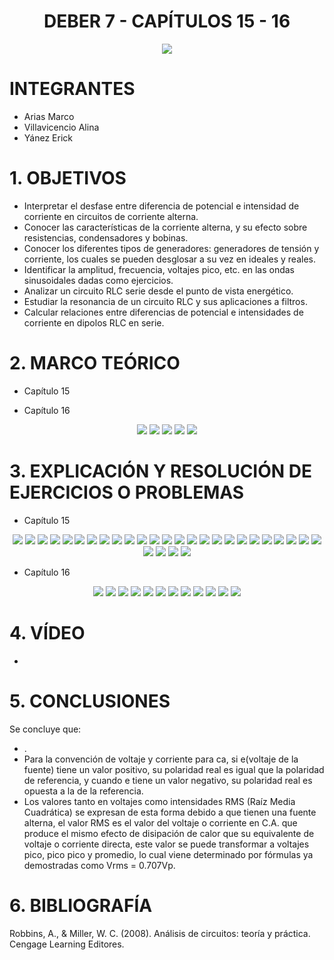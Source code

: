 <div align="center">

# DEBER 7 - CAPÍTULOS 15 - 16
  
![](https://github.com/erickyanez1/IMAGENES-DEBER-1/blob/main/espe.png) 

</div>

# **INTEGRANTES**

- Arias Marco
- Villavicencio Alina
- Yánez Erick


# **1. OBJETIVOS**

  - Interpretar el desfase entre diferencia de potencial e intensidad de corriente en circuitos de corriente alterna.
  - Conocer las características de la corriente alterna, y su efecto sobre resistencias, condensadores y bobinas.
  - Conocer los diferentes tipos de generadores: generadores de tensión y corriente, los cuales se pueden desglosar a su vez en ideales y reales.
  - Identificar la amplitud, frecuencia, voltajes pico, etc. en las ondas sinusoidales dadas como ejercicios.
  - Analizar un circuito RLC serie desde el punto de vista energético.
  - Estudiar la resonancia de un circuito RLC y sus aplicaciones a filtros.
  - Calcular relaciones entre diferencias de potencial e intensidades de corriente en dipolos RLC en serie.
  
# **2. MARCO TEÓRICO**

- Capítulo 15
<div align="center">




</div>


- Capítulo 16
<div align="center">

![](https://github.com/erickyanez1/DEBER8/blob/main/IMG/MarcoTeorico_cap16_1.png)
![](https://github.com/erickyanez1/DEBER8/blob/main/IMG/MarcoTeorico_cap16_2.png)
![](https://github.com/erickyanez1/DEBER8/blob/main/IMG/MarcoTeorico_cap16_3.png)
![](https://github.com/erickyanez1/DEBER8/blob/main/IMG/MarcoTeorico_cap16_4.png)
![](https://github.com/erickyanez1/DEBER8/blob/main/IMG/MarcoTeorico_cap16_5.png)
  
</div>




# **3. EXPLICACIÓN Y RESOLUCIÓN DE EJERCICIOS O PROBLEMAS**

- Capítulo 15
<div align="center">


![](https://github.com/erickyanez1/DEBER8/blob/main/IMG/Ejercicios_Cap15_P1.jpg)
![](https://github.com/erickyanez1/DEBER8/blob/main/IMG/Ejercicios_Cap15_P2.jpg)
![](https://github.com/erickyanez1/DEBER8/blob/main/IMG/Ejercicios_Cap15_P3.jpg)
![](https://github.com/erickyanez1/DEBER8/blob/main/IMG/Ejercicios_Cap15_P4.jpg)
![](https://github.com/erickyanez1/DEBER8/blob/main/IMG/Ejercicios_Cap15_P5.jpg)
![](https://github.com/erickyanez1/DEBER8/blob/main/IMG/Ejercicios_Cap15_P6.jpg)
![](https://github.com/erickyanez1/DEBER8/blob/main/IMG/Ejercicios_Cap15_P7.jpg)
![](https://github.com/erickyanez1/DEBER8/blob/main/IMG/Ejercicios_Cap15_P8.jpg)
![](https://github.com/erickyanez1/DEBER8/blob/main/IMG/35-1.JPG)
![](https://github.com/erickyanez1/DEBER8/blob/main/IMG/35-2.JPG)
![](https://github.com/erickyanez1/DEBER8/blob/main/IMG/37.JPG)
![](https://github.com/erickyanez1/DEBER8/blob/main/IMG/39.JPG)
![](https://github.com/erickyanez1/DEBER8/blob/main/IMG/41-1.JPG)
![](https://github.com/erickyanez1/DEBER8/blob/main/IMG/41-2.JPG)
![](https://github.com/erickyanez1/DEBER8/blob/main/IMG/43.JPG)
![](https://github.com/erickyanez1/DEBER8/blob/main/IMG/47-1.JPG)
![](https://github.com/erickyanez1/DEBER8/blob/main/IMG/47-2.JPG)
![](https://github.com/erickyanez1/DEBER8/blob/main/IMG/49.JPG)
![](https://github.com/erickyanez1/DEBER8/blob/main/IMG/51-1.JPG)
![](https://github.com/erickyanez1/DEBER8/blob/main/IMG/51-2.JPG)
![](https://github.com/erickyanez1/DEBER8/blob/main/IMG/51-3.JPG)
![](https://github.com/erickyanez1/DEBER8/blob/main/IMG/53.JPG)
![](https://github.com/erickyanez1/DEBER8/blob/main/IMG/55.JPG)
![](https://github.com/erickyanez1/DEBER8/blob/main/IMG/57-1.JPG)
![](https://github.com/erickyanez1/DEBER8/blob/main/IMG/57-2.JPG) 
![](https://github.com/erickyanez1/DEBER8/blob/main/IMG/57-3.JPG) 
![](https://github.com/erickyanez1/DEBER8/blob/main/IMG/59-1.JPG) 
![](https://github.com/erickyanez1/DEBER8/blob/main/IMG/59-2.JPG) 
![](https://github.com/erickyanez1/DEBER8/blob/main/IMG/61.JPG) 

</div>

- Capítulo 16
<div align="center">


![](https://github.com/erickyanez1/DEBER8/blob/main/IMG/ejer_cap16_3.png)
![](https://github.com/erickyanez1/DEBER8/blob/main/IMG/ejer_cap16_5.png)
![](https://github.com/erickyanez1/DEBER8/blob/main/IMG/ejer_cap16_7.png)
![](https://github.com/erickyanez1/DEBER8/blob/main/IMG/ejer_cap16_9.png)
![](https://github.com/erickyanez1/DEBER8/blob/main/IMG/ejer_cap16_11_13.png)
![](https://github.com/erickyanez1/DEBER8/blob/main/IMG/ejer_cap16_15_17.png)
![](https://github.com/erickyanez1/DEBER8/blob/main/IMG/ejer_cap16_19_21.png)
![](https://github.com/erickyanez1/DEBER8/blob/main/IMG/ejer_cap16_23.png)
![](https://github.com/erickyanez1/DEBER8/blob/main/IMG/ejer_cap16_25_27.png)
![](https://github.com/erickyanez1/DEBER8/blob/main/IMG/ejer_cap16_29_31.png)
![](https://github.com/erickyanez1/DEBER8/blob/main/IMG/ejer_cap16_33.png)
![](https://github.com/erickyanez1/DEBER8/blob/main/IMG/ejer_cap16_35.png)
  
</div>

# **4. VÍDEO**

- 

# **5. CONCLUSIONES**

Se concluye que:

- .
- Para la convención de voltaje y corriente para ca, si e(voltaje de la fuente) tiene un valor positivo, su polaridad real es igual que la polaridad de referencia, y cuando e tiene un valor negativo, su polaridad real es opuesta a la de la referencia.
- Los valores tanto en voltajes como intensidades RMS (Raíz Media Cuadrática) se expresan de esta forma debido a que tienen una fuente alterna, el valor RMS es el valor del voltaje o corriente en C.A. que produce el mismo efecto de disipación de calor que su equivalente de voltaje o corriente directa, este valor se puede transformar a voltajes pico, pico pico y promedio, lo cual viene determinado por fórmulas ya demostradas como Vrms = 0.707Vp.


# **6. BIBLIOGRAFÍA**

Robbins, A., & Miller, W. C. (2008). Análisis de circuitos: teoría y práctica. Cengage Learning Editores.
